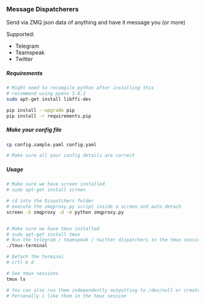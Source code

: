 ### Message Dispatcherers
     
Send via ZMQ json data of anything and have it message you (or more)      
   
Supported:   
- Telegram   
- Teamspeak  
- Twitter  

##### Requirements
```bash
# Might need to recompile python after installing this
# recommend using pyenv 3.8.2 
sudo apt-get install libffi-dev

pip install --upgrade pip
pip install -r requirements.pip 
``` 

##### Make your config file
```bash
cp config.sample.yaml config.yaml

# Make sure all your config details are correct
```
   
##### Usage   
```bash
# Make sure we have screen installed
# sudo apt-get install screen 

# cd into the Dispatchers folder
# execute the zmqproxy.py script inside a screen and auto detach 
screen -S zmqproxy -d -m python zmqproxy.py 


# Make sure we have tmux installed 
# sudo apt-get install tmux
# Run the telegram / teamspeak / twitter dispatchers in the tmux session
./tmux-terminal

# Detach the terminal
# crtl-b d   

# See tmux sessions 
tmux ls 

# You can also run them independently outputting to /dev/null or create service files for systemd etc.
# Personally i like them in the tmux session
```